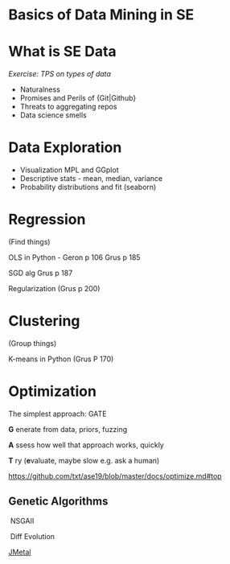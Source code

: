 # Basics of Data Mining in SE

# What is SE Data

*Exercise: TPS on types of data*

- Naturalness
- Promises and Perils of {Git|Github}
- Threats to aggregating repos
- Data science smells

# Data Exploration

* Visualization MPL and GGplot 
* Descriptive stats  - mean, median, variance 
* Probability distributions and fit (seaborn)

# Regression

(Find things)

OLS in Python - Geron p 106  Grus p 185

SGD alg Grus p 187

Regularization (Grus p 200)

# Clustering

(Group things) 

K-means in Python (Grus P 170)

# Optimization

The simplest approach: GATE

**G** enerate  from data, priors, fuzzing

**A** ssess how well that approach works, quickly 

**T** ry (**e**valuate, maybe slow e.g. ask a human)

https://github.com/txt/ase19/blob/master/docs/optimize.md#top

## Genetic Algorithms

​	NSGAII

​	Diff Evolution 

[JMetal](https://jmetal.github.io/jMetal/) 

